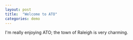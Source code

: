 ```yaml
---
layout: post
title:  "Welcome to ATO"
categories: demo
---
```


I'm really enjoying ATO; the town of Raleigh is very charming.
